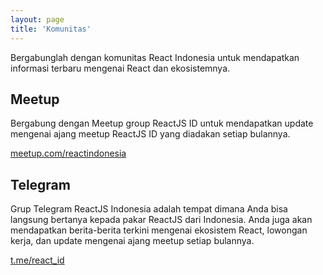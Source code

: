 ```yaml
---
layout: page
title: 'Komunitas'
---
```


Bergabunglah dengan komunitas React Indonesia untuk mendapatkan informasi terbaru mengenai React dan ekosistemnya.

## Meetup

Bergabung dengan Meetup group ReactJS ID untuk mendapatkan update mengenai ajang meetup ReactJS ID yang diadakan setiap bulannya.

[meetup.com/reactindonesia](https://www.meetup.com/reactindonesia/)

## Telegram

Grup Telegram ReactJS Indonesia adalah tempat dimana Anda bisa langsung bertanya kepada pakar ReactJS dari Indonesia. Anda juga akan mendapatkan berita-berita terkini mengenai ekosistem React, lowongan kerja, dan update mengenai ajang meetup setiap bulannya.

[t.me/react_id](https://t.me/react_id)
